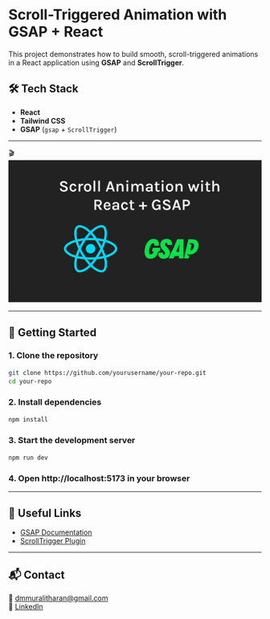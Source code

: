 # Scroll-Triggered Animation with GSAP + React

This project demonstrates how to build smooth, scroll-triggered animations in a React application using **GSAP** and **ScrollTrigger**.

## 🛠 Tech Stack

- **React**
- **Tailwind CSS**
- **GSAP** (`gsap` + `ScrollTrigger`)

---

🎬 [![Watch the demo](./thumbnail.png)](https://github.com/dmmuralitharan/react_gsap_layout_design_practice/raw/main/demo.mp4)

---

## 🔧 Getting Started

### 1. Clone the repository

```bash
git clone https://github.com/yourusername/your-repo.git
cd your-repo
```

### 2. Install dependencies

```bash
npm install
```

### 3. Start the development server
```bash
npm run dev
```

### 4. Open http://localhost:5173 in your browser

---
## 📎 Useful Links

- [GSAP Documentation](https://greensock.com/docs/)
- [ScrollTrigger Plugin](https://greensock.com/scrolltrigger/)

---

## 📬 Contact

📧 dmmuralitharan@gmail.com  
🔗 [LinkedIn](https://www.linkedin.com/in/dmmuralitharan)